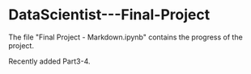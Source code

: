 # DataScientist---Final-Project

The file "Final Project - Markdown.ipynb" contains the progress of the project. 

Recently added Part3-4.
